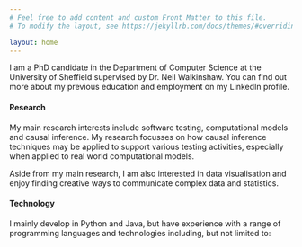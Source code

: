 ```yaml
---
# Feel free to add content and custom Front Matter to this file.
# To modify the layout, see https://jekyllrb.com/docs/themes/#overriding-theme-defaults

layout: home
---
```

I am a PhD candidate in the Department of Computer Science at the University of Sheffield supervised by Dr. Neil Walkinshaw. You can find out more about my previous education and employment on my LinkedIn profile.

#### Research
My main research interests include software testing, computational models and causal inference. My research focusses on how causal inference techniques may be applied to support various testing activities, especially when applied to real world computational models.

Aside from my main research, I am also interested in data visualisation and enjoy finding creative ways to communicate complex data and statistics.

#### Technology
I mainly develop in Python and Java, but have experience with a range of programming languages and technologies including, but not limited to:

<p align="center">
    <i class="devicon-python-plain technologyIcons"></i>
    <i class="devicon-java-plain technologyIcons"></i>
    <i class="devicon-ruby-plain technologyIcons"></i>
    <i class="devicon-javascript-plain technologyIcons"></i>
    <i class="devicon-angularjs-plain technologyIcons"></i>
    <i class="devicon-git-plain technologyIcons"></i>
</p>
